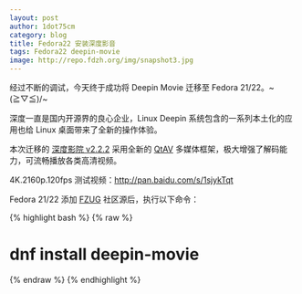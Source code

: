 ```yaml
---
layout: post
author: 1dot75cm
category: blog
title: Fedora22 安装深度影音
tags: Fedora22 deepin-movie
image: http://repo.fdzh.org/img/snapshot3.jpg
---
```


经过不断的调试，今天终于成功将 Deepin Movie 迁移至 Fedora 21/22。~\(≧▽≦)/~

深度一直是国内开源界的良心企业，Linux Deepin 系统包含的一系列本土化的应用也给 Linux 桌面带来了全新的操作体验。

本次迁移的 [深度影院 v2.2.2](http://planet.linuxdeepin.com/freely-play-with-ultimate-fluency-deepin-movie-v2-2-enjoy-your-audio-visual-feast) 采用全新的 [QtAV](http://www.qtav.org) 多媒体框架，极大增强了解码能力，可流畅播放各类高清视频。

4K.2160p.120fps 测试视频：http://pan.baidu.com/s/1sjykTqt

Fedora 21/22 添加 [FZUG](http://repo.fdzh.org) 社区源后，执行以下命令：

{% highlight bash %}
{% raw  %}
# dnf install deepin-movie
{% endraw  %}
{% endhighlight %}
